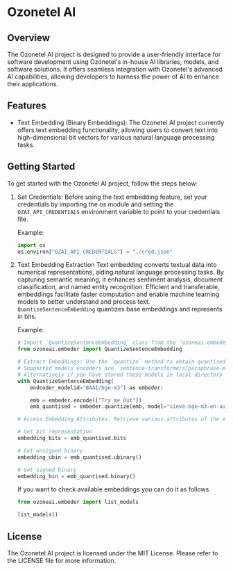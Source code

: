 # Ozonetel AI
## Overview
The Ozonetel AI project is designed to provide a user-friendly interface for software development using Ozonetel's in-house AI libraries, models, and software solutions. It offers seamless integration with Ozonetel's advanced AI capabilities, allowing developers to harness the power of AI to enhance their applications.

## Features
- Text Embedding (Binary Embeddings): The Ozonetel AI project currently offers text embedding functionality, allowing users to convert text into high-dimensional bit vectors for various natural language processing tasks.

## Getting Started
To get started with the Ozonetel AI project, follow the steps below:

1. Set Credentials:
    Before using the text embedding feature, set your credentials by importing the os module and setting the `OZAI_API_CREDENTIALS` environment variable to point to your credentials file.
    
    Example:
    
    ```python
    import os
    os.environ["OZAI_API_CREDENTIALS"] = "./cred.json"
    ```
3. Text Embedding Extraction
    Text embedding converts textual data into numerical representations, aiding natural language processing tasks. By capturing semantic meaning, it enhances sentiment analysis, document classification, and named entity recognition. Efficient and transferable, embeddings facilitate faster computation and enable machine learning models to better understand and process text. `QuantizeSentenceEmbedding` quantizes base embeddings and represents in bits.

   Example:
    ```python
    # Import `QuantizeSentenceEmbedding` class from the `ozoneai.embeder` module.
    from ozoneai.embeder import QuantizeSentenceEmbedding
    
    # Extract Embeddings: Use the `quantize` method to obtain quantised embeddings for given texts .
    # Supported models encoders are `sentence-transformers/paraphrase-multilingual-mpnet-base-v2` and `BAAI/bge-m3`
    # Alternatively if you have stored these models in local directory you can use like `/path/to/paraphrase-multilingual-mpnet-base-v2` or `/path/to/bge-m3`
    with QuantizeSentenceEmbedding(
        endcoder_modelid="BAAI/bge-m3") as embeder:

        emb = embeder.encode(["Try me Out"])
        emb_quantised = embeder.quantize(emb, model="sieve-bge-m3-en-aug-v1") # max limit 20 vectors per request
    
    # Access Embedding Attributes: Retrieve various attributes of the embedding object, such as bits, unsigned binary, and signed binary.
    
    # Get bit representation
    embedding_bits = emb_quantised.bits
    
    # Get unsigned binary
    embedding_ubin = emb_quantised.ubinary()
    
    # Get signed binary
    embedding_bin = emb_quantised.binary()
    ```

    If you want to check available embeddings you can do it as follows
    ```python
    from ozoneai.embeder import list_models

    list_models()
    ```


## License
The Ozonetel AI project is licensed under the MIT License. Please refer to the LICENSE file for more information.

